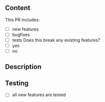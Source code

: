 ## Content
This PR includes:
- [ ] new features
- [ ] bugfixes
- [ ] tests
Does this break any existing features?
- [ ] yes
- [ ] no

## Description

## Testing
- [ ] all new features are tested
